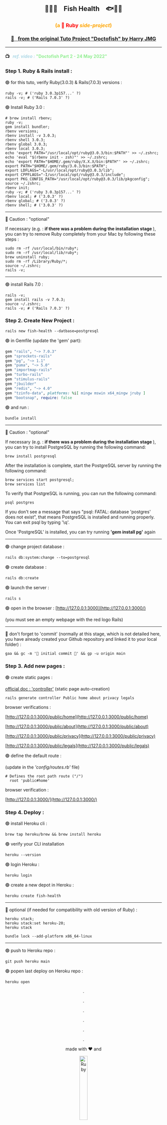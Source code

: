 ## <p align="center">🐙🐳🐡&nbsp; &nbsp; Fish Health &nbsp; &nbsp;🐟🐠🦀 </p>
### <p align="center"><span style="color:orange" >(a <b style="color:red" >💎 Ruby</b> <em>side-project</em>)</span>

### [ <p align="center">🚀 &nbsp; <b>from the original Tuto Project "Doctofish" by Harry JMG</b> </p> ](https://github.com/harryjmg/doctofish)

---
 
#### 📺 &nbsp; <em style="color:lightblue"> ref. video : </em> <span style="color:lightgreen" > "Doctofish Part 2 - 24 May 2022"</span>

### Step 1. Ruby & Rails install :
 
🟢 for this tuto, verify Ruby(3.0.3) & Rails(7.0.3) versions :
```
ruby -v; # ('ruby 3.0.3p157...' ?)
rails -v; # ('Rails 7.0.3' ?)
```

🟢 Install Ruby 3.0 :
```
# brew install rbenv;
ruby -v;
gem install bundler;
rbenv versions;
rbenv install -v 3.0.3;
rbenv shell 3.0.3;
rbenv global 3.0.3;
rbenv local 3.0.3;
echo 'export PATH="/usr/local/opt/ruby@3.0.3/bin:$PATH"' >> ~/.zshrc;
echo 'eval "$(rbenv init - zsh)"' >> ~/.zshrc;
echo 'export PATH="$HOME/.gem/ruby/X.X.X/bin:$PATH"' >> ~/.zshrc;
export PATH="$HOME/.gem/ruby/3.0.3/bin:$PATH";
export LDFLAGS="-L/usr/local/opt/ruby@3.0.3/lib";
export CPPFLAGS="-I/usr/local/opt/ruby@3.0.3/include";
export PKG_CONFIG_PATH="/usr/local/opt/ruby@3.0.3/lib/pkgconfig";
source ~/.zshrc;
rbenv init;
ruby -v; # ('ruby 3.0.3p157...' ?)
rbenv local; # ('3.0.3' ?)
rbenv global; # ('3.0.3' ?)
rbenv shell; # ('3.0.3' ?)
```
---
📌 Caution : "optional"
  
If necessary (e.g. : <b>if there was a problem during the installation stage </b>), you can try to remove Ruby completely from your Mac by following these steps :

```
sudo rm -rf /usr/local/bin/ruby*;
sudo rm -rf /usr/local/lib/ruby*;
brew uninstall ruby;
sudo rm -rf /Library/Ruby/*;
source ~/.zshrc;
rails -v;
```
---

🟢 install Rails 7.0 :
```
rails -v;
gem install rails -v 7.0.3;
source ~/.zshrc;
rails -v; # ('Rails 7.0.3' ?)

```
### Step 2. Create New Project :

```
rails new fish-health --datbase=postgresql
```
🟢  in Gemfile (update the 'gem' part):
```ruby "3.0.3"
gem "rails", "~> 7.0.3"
gem "sprockets-rails"
gem "pg", "~> 1.1" 
gem "puma", "~> 5.0"
gem "importmap-rails"
gem "turbo-rails"
gem "stimulus-rails"
gem "jbuilder"
gem "redis", "~> 4.0" 
gem "tzinfo-data", platforms: %i[ mingw mswin x64_mingw jruby ]
gem "bootsnap", require: false
```
🟢 and run :
```
bundle install
```

---
📌 Caution : "optional"
  
If necessary (e.g. : <b>if there was a problem during the installation stage </b>), you can try to install PostgreSQL by running the following command:
```
brew install postgresql
```
After the installation is complete, start the PostgreSQL server by running the following command:

```
brew services start postgresql;
brew services list
```
To verify that PostgreSQL is running, you can run the following command:
```
psql postgres
```
If you don't see a message that says "psql: FATAL: database 'postgres' does not exist", that means PostgreSQL is installed and running properly. You can exit psql by typing '\q'.

Once 'PostgreSQL' is installed, you can try running <b>'gem install pg'</b> again

---

🟢 change project database :
```
rails db:system:change --to=postgresql 
```
🟢 create database :
```
rails db:create
```
🟢 launch the server :
```
rails s
```
🟢 open in the browser :
[http://127.0.0.1:3000](http://127.0.0.1:3000/)

(you must see an empty webpage with the red logo Rails)

---

🚀 don't forget to 'commit' (normally at this stage, which is not detailed here, you have already created your Github repository and linked it to your local folder) :
```
gaa && gc -m '🤩 initial commit 🚀' && gp -u origin main
```
### Step 3. Add new pages :

🟢 create static pages :

[official doc : 'controller'](https://guides.rubyonrails.org/generators.html#customizing-your-workflow) (static page auto-creation)

```
rails generate controller Public home about privacy legals
```
browser verifications :

[http://127.0.0.1:3000/public/home](http://127.0.0.1:3000/public/home)

[http://127.0.0.1:3000/public/about](http://127.0.0.1:3000/public/about)

[http://127.0.0.1:3000/public/privacy](http://127.0.0.1:3000/public/privacy)

[http://127.0.0.1:3000/public/legals](http://127.0.0.1:3000/public/legals)

🟢 define the default route :

(update in the <em>'config/routes.rb'</em> file)
```
# Defines the root path route ("/")
  root 'public#home'
```

browser verification :

[http://127.0.0.1:3000/](http://127.0.0.1:3000/)


### Step 4. Deploy :

🟢 install Heroku cli :
```
brew tap heroku/brew && brew install heroku
```

🟢 verify your CLI installation

```
heroku --version
```

🟢 login Heroku :
```
heroku login
```

🟢 create a new depot in Heroku :
```
heroku create fish-health
```
---
📌 optional (if needed for compatibility with old version of Ruby) :
```
heroku stack;
heroku stack:set heroku-20;
heroku stack
```
```
bundle lock --add-platform x86_64-linux
```
---

🟢 push to Heroku repo :
```
git push heroku main
```

🟢 popen last deploy on Heroku repo :
```
heroku open
```



<div align="center">
  <div align="center">
      <div align="center">
        <p>.</p>
        <p>.</p>
        <p>.</p>
        <p>.</p>
        <p>.</p>
        <p>.</p>
    </div>
  </div>
</div>

<p align="center"> made with ❤️ and 
</p>


<p align="center" >
<a href="https://ruby-lang.org/" target="_blank">
<img 
  style="margin-left: auto;
        margin-right: auto;
        width: 23%;"
  src="https://img.shields.io/badge/Ruby-CC342D?style=for-the-badge&logo=ruby&logoColor=white" 
  alt="Ruby">
</img>
</a>
</p>